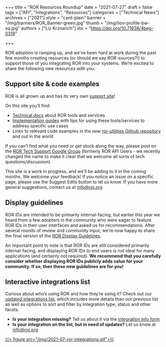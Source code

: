 +++
title = "ROR Resources Roundup"
date = "2021-07-27"
draft = false
tags = ["API", "Integrations", "Resources"]
categories = ["Technical News"]
archives = ["2021"]
style = "card-plain"
banner = "/img/banners/ROR_Banner-green.jpg"
thumb = "/img/lion-profile-bw-sq.jpg"
authors = ["Liz Krznarich"]
doi = "https://doi.org/10.71938/4beg-0319"

+++

ROR adoption is ramping up, and we’ve been hard at work during the past few months creating resources (or should we say _ROR_-sources?!) to support those of you integrating ROR into your systems. We’re excited to share the following new resources with you:

## Support site & code examples

ROR is all grown up and has its very own [support site](https://ror.readme.io)!

On this site you’ll find:

- [Technical docs](https://ror.readme.io/docs/rest-api) about ROR tools and services
- [Implementation guides](https://ror.readme.io/docs/mapping) with tips for using these tools/services to address specific use cases
- Links to relevant code examples in the new [ror-utilities Github repository](https://github.com/ror-community/ror-utilities) and out in the world

If you can’t find what you need or get stuck along the way, please post on the [ROR Tech Support Google Group](https://groups.google.com/a/ror.org/g/ror-api-users) (formerly ROR API Users - we recently changed the name to make it clear that we welcome all sorts of tech questions/discussion).

This site is a work in progress, and we’ll be adding to it in the coming months. We welcome your feedback! If you notice an issue on a specific page, please use the Suggest Edits button to let us know. If you have more general suggestions, contact us at [info@ror.org](mailto:info@ror.org)

## Display guidelines

ROR IDs are intended to be primarily internal-facing, but earlier this year we heard from a few adopters in the community who were eager to feature ROR IDs in their user interfaces and asked us for recommendations. After several rounds of review and community input, we’re now happy to share the final version of the [ROR Display Guidelines](/display-guidelines).

An important point to note is that ROR IDs are still considered primarily internal-facing, and displaying ROR IDs to end users is not ideal for many applications (and certainly not required). **We recommend that you carefully consider whether displaying ROR IDs publicly adds value for your community. If so, then these new guidelines are for you!**

## Interactive integrations list

Curious about who’s using ROR and how they’re using it? Check out our [updated integrations list](/integrations), which includes more details than our previous list as well as options to sort and filter by integration type, status and other facets.

- **Is your integration missing?** Tell us about it via the [integration info form](https://bit.ly/ror-integration-form)
- **Is your integration on the list, but in need of updates?** Let us know at [info@ror.org](mailto:info@ror.org)

[{{< figure src="/img/2021-07-ror-integrations.gif">}}](/integrations)


